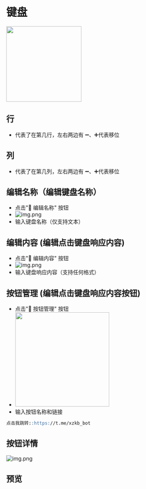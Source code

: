 # 键盘

<img src="/keyboard/keyboard_detail.png" width="200" height="200"/>

## 行
- 代表了在第几行，左右两边有 ➖、➕代表移位
## 列
- 代表了在第几列，左右两边有 ➖、➕代表移位
## 编辑名称（编辑键盘名称）

- 点击"📝 编辑名称" 按钮
- ![img.png](/keyboard/edit_keyboard.png)
- 输入键盘名称（仅支持文本）

## 编辑内容 (编辑点击键盘响应内容)

- 点击"📝 编辑内容" 按钮
- ![img.png](/keyboard/keyboard_response.png)
- 输入键盘响应内容（支持任何格式）

## 按钮管理 (编辑点击键盘响应内容按钮)

- 点击"🔘 按钮管理" 按钮
- <img src="/keyboard/keyboard_button.png" width="250" height="250"/>
- 输入按钮名称和链接  
```md
点击我跳转::https://t.me/xzkb_bot
```

## 按钮详情

![img.png](/keyboard/button_detail.png)

## 预览


